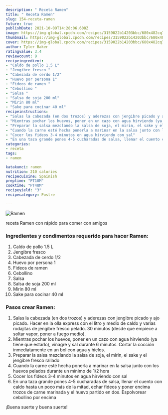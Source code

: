 ```yaml
---
description: " Receta Ramen"
title: " Receta Ramen"
slug: 154-receta-ramen
future: true
publishDate: 2021-10-09T14:28:06.608Z
image: https://img-global.cpcdn.com/recipes/3159022b14203bbc/680x482cq70/ramen-foto-principal.jpg
thumbnail: https://img-global.cpcdn.com/recipes/3159022b14203bbc/680x482cq70/ramen-foto-principal.jpg
cover: https://img-global.cpcdn.com/recipes/3159022b14203bbc/680x482cq70/ramen-foto-principal.jpg
author: Tyler Baker
ratingvalue: 3.4
reviewcount: 9
recipeingredient:
- "Caldo de pollo 1.5 L"
- "Jengibre fresco "
- "Cabezada de cerdo 1/2"
- "Huevo por persona 1"
- "Fideos de ramen "
- "Cebollino "
- "Salsa "
- "Salsa de soja 200 ml"
- "Mirin 80 ml"
- "Sake para cocinar 40 ml"
recipeinstructions:
- "Salas la cabezada (en dos trozos) y aderezas con jengibre picado y ajo picado. Hacer en la olla express con el litro y medio de caldo y varias rodajitas de jengibre fresco pelado. 30 minutos (desde que empiece a soltar vapor, poner a fuego medio)."
- "Mientras pochar los huevos, poner en un cazo con agua hirviendo (ya tiene que estarlo), vinagre y sal durante 6 minutos. Cortar la cocción inmediatamente en un bol con agua y hielos."
- "Preparar la salsa mezclando la salsa de soja, el mirin, el sake y el jengibre fresco rallado"
- "Cuando la carne esté hecha ponerla a marinar en la salsa junto con los huevos pelados durante un mínimo de 1/2 hora"
- "Cocer los fideos 3-4 minutos en agua hirviendo con sal"
- "En una taza grande pones 4-5 cucharadas de salsa, llenar el cuento con caldo hasta un poco más de la mitad, echar fideos y poner encima trozos de carne marinada y el huevo partido en dos. Espolvorear cebollino por encima"
categories:
- receta
tags:
- ramen

katakunci: ramen 
nutrition: 210 calories
recipecuisine: Spainish
preptime: "PT10M"
cooktime: "PT48M"
recipeyield: "3"
recipecategory: Postre

---
```



![Ramen](https://img-global.cpcdn.com/recipes/3159022b14203bbc/680x482cq70/ramen-foto-principal.jpg)

receta Ramen con rápido para comer con amigos

<!--inarticleads1-->

### Ingredientes y condimentos requerido para hacer Ramen:

1. Caldo de pollo 1.5 L
1. Jengibre fresco 
1. Cabezada de cerdo 1/2
1. Huevo por persona 1
1. Fideos de ramen 
1. Cebollino 
1. Salsa 
1. Salsa de soja 200 ml
1. Mirin 80 ml
1. Sake para cocinar 40 ml



<!--inarticleads2-->

### Pasos crear Ramen:

1. Salas la cabezada (en dos trozos) y aderezas con jengibre picado y ajo picado. Hacer en la olla express con el litro y medio de caldo y varias rodajitas de jengibre fresco pelado. 30 minutos (desde que empiece a soltar vapor, poner a fuego medio).
1. Mientras pochar los huevos, poner en un cazo con agua hirviendo (ya tiene que estarlo), vinagre y sal durante 6 minutos. Cortar la cocción inmediatamente en un bol con agua y hielos.
1. Preparar la salsa mezclando la salsa de soja, el mirin, el sake y el jengibre fresco rallado
1. Cuando la carne esté hecha ponerla a marinar en la salsa junto con los huevos pelados durante un mínimo de 1/2 hora
1. Cocer los fideos 3-4 minutos en agua hirviendo con sal
1. En una taza grande pones 4-5 cucharadas de salsa, llenar el cuento con caldo hasta un poco más de la mitad, echar fideos y poner encima trozos de carne marinada y el huevo partido en dos. Espolvorear cebollino por encima



¡Buena suerte y buena suerte!

